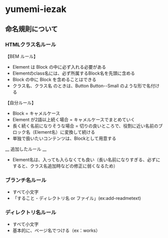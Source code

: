 # yumemi-iezak
## 命名規則について


### HTMLクラス名ルール

【BEM ルール】
- Element は Block の中に必ず入れる必要がある
- Elementのclass名には、必ず所属するBlock名を先頭に含める
- Block の中に Block を含めることはできる
- クラス名、クラス名 のときは、Button Button--Small のような形で名付ける

【自分ルール】
- Block = キャメルケース
- Element が2語以上続く場合 = キャメルケースでまとめていく
- 長く続く名前になりそうな場合 = 切りの良いところで、役割に近い名前のブロック名（Element名）に変換して続ける
- 単独で扱いたいコンテンツは、Blockとして用意する

__ 追加したルール __
- Element名は、入っても入らなくても良い（長い名前になりすぎる、必ずにすると、クラス名追加時などの修正に弱くなるため）


### ブランチ名ルール

- すべて小文字
- 「すること - ディレクトリ名 or ファイル」(ex:add-readmetext)


### ディレクトリ名ルール
- すべて小文字
- 基本的に、ページ名でつける（ex：works）
